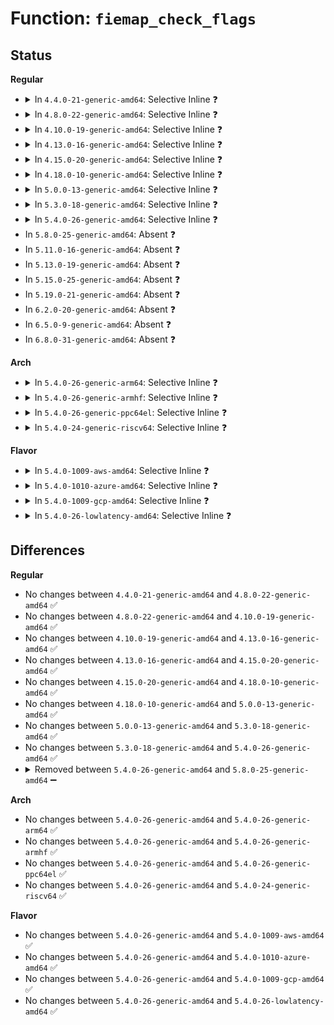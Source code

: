 # Function: <code>fiemap_check_flags</code>

## Status
<b>Regular</b>
<ul>
<li>
<details>
<summary>In <code>4.4.0-21-generic-amd64</code>: Selective Inline ❓</summary>

```c
int fiemap_check_flags(struct fiemap_extent_info * fieinfo, u32 fs_flags)
```

```json
{
  "name": "fiemap_check_flags",
  "collision_type": "Unique Global",
  "inline_type": "Selective",
  "funcs": [
    {
      "addr": 18446744071581071648,
      "name": "fiemap_check_flags",
      "external": true,
      "loc": "fs/ioctl.c:138",
      "file": "fs/ioctl.c",
      "inline": "not declared, inlined",
      "caller_inline": [
        "fs/ioctl.c:__generic_block_fiemap"
      ],
      "caller_func": [
        "fs/ext4/extents.c:ext4_fiemap"
      ]
    }
  ],
  "symbols": [
    {
      "addr": 18446744071581071648,
      "name": "fiemap_check_flags",
      "section": ".text",
      "bind": "STB_GLOBAL",
      "size": 31
    }
  ]
}
```
</details>
</li>
<li>
<details>
<summary>In <code>4.8.0-22-generic-amd64</code>: Selective Inline ❓</summary>

```c
int fiemap_check_flags(struct fiemap_extent_info * fieinfo, u32 fs_flags)
```

```json
{
  "name": "fiemap_check_flags",
  "collision_type": "Unique Global",
  "inline_type": "Selective",
  "funcs": [
    {
      "addr": 18446744071581233894,
      "name": "fiemap_check_flags",
      "external": true,
      "loc": "fs/ioctl.c:138",
      "file": "fs/ioctl.c",
      "inline": "not declared, inlined",
      "caller_inline": [
        "fs/ioctl.c:__generic_block_fiemap"
      ],
      "caller_func": [
        "fs/iomap.c:iomap_fiemap",
        "fs/ext4/extents.c:ext4_fiemap"
      ]
    }
  ],
  "symbols": [
    {
      "addr": 18446744071581233552,
      "name": "fiemap_check_flags",
      "section": ".text",
      "bind": "STB_GLOBAL",
      "size": 31
    }
  ]
}
```
</details>
</li>
<li>
<details>
<summary>In <code>4.10.0-19-generic-amd64</code>: Selective Inline ❓</summary>

```c
int fiemap_check_flags(struct fiemap_extent_info * fieinfo, u32 fs_flags)
```

```json
{
  "name": "fiemap_check_flags",
  "collision_type": "Unique Global",
  "inline_type": "Selective",
  "funcs": [
    {
      "addr": 18446744071581311702,
      "name": "fiemap_check_flags",
      "external": true,
      "loc": "fs/ioctl.c:138",
      "file": "fs/ioctl.c",
      "inline": "not declared, inlined",
      "caller_inline": [
        "fs/ioctl.c:__generic_block_fiemap"
      ],
      "caller_func": [
        "fs/iomap.c:iomap_fiemap",
        "fs/ext4/extents.c:ext4_fiemap"
      ]
    }
  ],
  "symbols": [
    {
      "addr": 18446744071581311360,
      "name": "fiemap_check_flags",
      "section": ".text",
      "bind": "STB_GLOBAL",
      "size": 31
    }
  ]
}
```
</details>
</li>
<li>
<details>
<summary>In <code>4.13.0-16-generic-amd64</code>: Selective Inline ❓</summary>

```c
int fiemap_check_flags(struct fiemap_extent_info * fieinfo, u32 fs_flags)
```

```json
{
  "name": "fiemap_check_flags",
  "collision_type": "Unique Global",
  "inline_type": "Selective",
  "funcs": [
    {
      "addr": 18446744071581363366,
      "name": "fiemap_check_flags",
      "external": true,
      "loc": "fs/ioctl.c:140",
      "file": "fs/ioctl.c",
      "inline": "not declared, inlined",
      "caller_inline": [
        "fs/ioctl.c:__generic_block_fiemap"
      ],
      "caller_func": [
        "fs/iomap.c:iomap_fiemap",
        "fs/ext4/extents.c:ext4_fiemap"
      ]
    }
  ],
  "symbols": [
    {
      "addr": 18446744071581363008,
      "name": "fiemap_check_flags",
      "section": ".text",
      "bind": "STB_GLOBAL",
      "size": 31
    }
  ]
}
```
</details>
</li>
<li>
<details>
<summary>In <code>4.15.0-20-generic-amd64</code>: Selective Inline ❓</summary>

```c
int fiemap_check_flags(struct fiemap_extent_info * fieinfo, u32 fs_flags)
```

```json
{
  "name": "fiemap_check_flags",
  "collision_type": "Unique Global",
  "inline_type": "Selective",
  "funcs": [
    {
      "addr": 18446744071581504838,
      "name": "fiemap_check_flags",
      "external": true,
      "loc": "fs/ioctl.c:141",
      "file": "fs/ioctl.c",
      "inline": "not declared, inlined",
      "caller_inline": [
        "fs/ioctl.c:__generic_block_fiemap"
      ],
      "caller_func": [
        "fs/iomap.c:iomap_fiemap",
        "fs/ext4/extents.c:ext4_fiemap"
      ]
    }
  ],
  "symbols": [
    {
      "addr": 18446744071581504480,
      "name": "fiemap_check_flags",
      "section": ".text",
      "bind": "STB_GLOBAL",
      "size": 31
    }
  ]
}
```
</details>
</li>
<li>
<details>
<summary>In <code>4.18.0-10-generic-amd64</code>: Selective Inline ❓</summary>

```c
int fiemap_check_flags(struct fiemap_extent_info * fieinfo, u32 fs_flags)
```

```json
{
  "name": "fiemap_check_flags",
  "collision_type": "Unique Global",
  "inline_type": "Selective",
  "funcs": [
    {
      "addr": 18446744071581661435,
      "name": "fiemap_check_flags",
      "external": true,
      "loc": "fs/ioctl.c:141",
      "file": "fs/ioctl.c",
      "inline": "not declared, inlined",
      "caller_inline": [
        "fs/ioctl.c:__generic_block_fiemap"
      ],
      "caller_func": [
        "fs/iomap.c:iomap_fiemap",
        "fs/ext4/extents.c:ext4_fiemap"
      ]
    }
  ],
  "symbols": [
    {
      "addr": 18446744071581661056,
      "name": "fiemap_check_flags",
      "section": ".text",
      "bind": "STB_GLOBAL",
      "size": 31
    }
  ]
}
```
</details>
</li>
<li>
<details>
<summary>In <code>5.0.0-13-generic-amd64</code>: Selective Inline ❓</summary>

```c
int fiemap_check_flags(struct fiemap_extent_info * fieinfo, u32 fs_flags)
```

```json
{
  "name": "fiemap_check_flags",
  "collision_type": "Unique Global",
  "inline_type": "Selective",
  "funcs": [
    {
      "addr": 18446744071581747899,
      "name": "fiemap_check_flags",
      "external": true,
      "loc": "fs/ioctl.c:142",
      "file": "fs/ioctl.c",
      "inline": "not declared, inlined",
      "caller_inline": [
        "fs/ioctl.c:__generic_block_fiemap"
      ],
      "caller_func": [
        "fs/iomap.c:iomap_fiemap",
        "fs/ext4/extents.c:ext4_fiemap"
      ]
    }
  ],
  "symbols": [
    {
      "addr": 18446744071581747520,
      "name": "fiemap_check_flags",
      "section": ".text",
      "bind": "STB_GLOBAL",
      "size": 31
    }
  ]
}
```
</details>
</li>
<li>
<details>
<summary>In <code>5.3.0-18-generic-amd64</code>: Selective Inline ❓</summary>

```c
int fiemap_check_flags(struct fiemap_extent_info * fieinfo, u32 fs_flags)
```

```json
{
  "name": "fiemap_check_flags",
  "collision_type": "Unique Global",
  "inline_type": "Selective",
  "funcs": [
    {
      "addr": 18446744071581865217,
      "name": "fiemap_check_flags",
      "external": true,
      "loc": "fs/ioctl.c:142",
      "file": "fs/ioctl.c",
      "inline": "not declared, inlined",
      "caller_inline": [
        "fs/ioctl.c:__generic_block_fiemap"
      ],
      "caller_func": [
        "fs/iomap/fiemap.c:iomap_fiemap",
        "fs/ext4/extents.c:ext4_fiemap"
      ]
    }
  ],
  "symbols": [
    {
      "addr": 18446744071581864832,
      "name": "fiemap_check_flags",
      "section": ".text",
      "bind": "STB_GLOBAL",
      "size": 31
    }
  ]
}
```
</details>
</li>
<li>
<details>
<summary>In <code>5.4.0-26-generic-amd64</code>: Selective Inline ❓</summary>

```c
int fiemap_check_flags(struct fiemap_extent_info * fieinfo, u32 fs_flags)
```

```json
{
  "name": "fiemap_check_flags",
  "collision_type": "Unique Global",
  "inline_type": "Selective",
  "funcs": [
    {
      "addr": 18446744071581937617,
      "name": "fiemap_check_flags",
      "external": true,
      "loc": "fs/ioctl.c:143",
      "file": "fs/ioctl.c",
      "inline": "not declared, inlined",
      "caller_inline": [
        "fs/ioctl.c:__generic_block_fiemap"
      ],
      "caller_func": [
        "fs/iomap/fiemap.c:iomap_fiemap",
        "fs/ext4/extents.c:_ext4_fiemap"
      ]
    }
  ],
  "symbols": [
    {
      "addr": 18446744071581937184,
      "name": "fiemap_check_flags",
      "section": ".text",
      "bind": "STB_GLOBAL",
      "size": 31
    }
  ]
}
```
</details>
</li>
<li>
In <code>5.8.0-25-generic-amd64</code>: Absent ❓
</li>
<li>
In <code>5.11.0-16-generic-amd64</code>: Absent ❓
</li>
<li>
In <code>5.13.0-19-generic-amd64</code>: Absent ❓
</li>
<li>
In <code>5.15.0-25-generic-amd64</code>: Absent ❓
</li>
<li>
In <code>5.19.0-21-generic-amd64</code>: Absent ❓
</li>
<li>
In <code>6.2.0-20-generic-amd64</code>: Absent ❓
</li>
<li>
In <code>6.5.0-9-generic-amd64</code>: Absent ❓
</li>
<li>
In <code>6.8.0-31-generic-amd64</code>: Absent ❓
</li>
</ul>
<b>Arch</b>
<ul>
<li>
<details>
<summary>In <code>5.4.0-26-generic-arm64</code>: Selective Inline ❓</summary>

```c
int fiemap_check_flags(struct fiemap_extent_info * fieinfo, u32 fs_flags)
```

```json
{
  "name": "fiemap_check_flags",
  "collision_type": "Unique Global",
  "inline_type": "Selective",
  "funcs": [
    {
      "addr": 18446603336493423996,
      "name": "fiemap_check_flags",
      "external": true,
      "loc": "fs/ioctl.c:143",
      "file": "fs/ioctl.c",
      "inline": "not declared, inlined",
      "caller_inline": [
        "fs/ioctl.c:__generic_block_fiemap"
      ],
      "caller_func": [
        "fs/iomap/fiemap.c:iomap_fiemap",
        "fs/ext4/extents.c:_ext4_fiemap"
      ]
    }
  ],
  "symbols": [
    {
      "addr": 18446603336493422368,
      "name": "fiemap_check_flags",
      "section": ".text",
      "bind": "STB_GLOBAL",
      "size": 72
    }
  ]
}
```
</details>
</li>
<li>
<details>
<summary>In <code>5.4.0-26-generic-armhf</code>: Selective Inline ❓</summary>

```c
int fiemap_check_flags(struct fiemap_extent_info * fieinfo, u32 fs_flags)
```

```json
{
  "name": "fiemap_check_flags",
  "collision_type": "Unique Global",
  "inline_type": "Selective",
  "funcs": [
    {
      "addr": 3227004800,
      "name": "fiemap_check_flags",
      "external": true,
      "loc": "fs/ioctl.c:143",
      "file": "fs/ioctl.c",
      "inline": "not declared, inlined",
      "caller_inline": [
        "fs/ioctl.c:__generic_block_fiemap"
      ],
      "caller_func": [
        "fs/iomap/fiemap.c:iomap_fiemap",
        "fs/ext4/extents.c:_ext4_fiemap"
      ]
    }
  ],
  "symbols": [
    {
      "addr": 3227004060,
      "name": "fiemap_check_flags",
      "section": ".text",
      "bind": "STB_GLOBAL",
      "size": 48
    }
  ]
}
```
</details>
</li>
<li>
<details>
<summary>In <code>5.4.0-26-generic-ppc64el</code>: Selective Inline ❓</summary>

```c
int fiemap_check_flags(struct fiemap_extent_info * fieinfo, u32 fs_flags)
```

```json
{
  "name": "fiemap_check_flags",
  "collision_type": "Unique Global",
  "inline_type": "Selective",
  "funcs": [
    {
      "addr": 13835058055286981816,
      "name": "fiemap_check_flags",
      "external": true,
      "loc": "fs/ioctl.c:143",
      "file": "fs/ioctl.c",
      "inline": "not declared, inlined",
      "caller_inline": [
        "fs/ioctl.c:__generic_block_fiemap"
      ],
      "caller_func": [
        "fs/iomap/fiemap.c:iomap_fiemap",
        "fs/ext4/extents.c:_ext4_fiemap"
      ]
    }
  ],
  "symbols": [
    {
      "addr": 13835058055286981248,
      "name": "fiemap_check_flags",
      "section": ".text",
      "bind": "STB_GLOBAL",
      "size": 60
    }
  ]
}
```
</details>
</li>
<li>
<details>
<summary>In <code>5.4.0-24-generic-riscv64</code>: Selective Inline ❓</summary>

```c
int fiemap_check_flags(struct fiemap_extent_info * fieinfo, u32 fs_flags)
```

```json
{
  "name": "fiemap_check_flags",
  "collision_type": "Unique Global",
  "inline_type": "Selective",
  "funcs": [
    {
      "addr": 18446743936273127010,
      "name": "fiemap_check_flags",
      "external": true,
      "loc": "fs/ioctl.c:143",
      "file": "fs/ioctl.c",
      "inline": "not declared, inlined",
      "caller_inline": [
        "fs/ioctl.c:__generic_block_fiemap"
      ],
      "caller_func": [
        "fs/iomap/fiemap.c:iomap_fiemap",
        "fs/ext4/extents.c:_ext4_fiemap"
      ]
    }
  ],
  "symbols": [
    {
      "addr": 18446743936273126680,
      "name": "fiemap_check_flags",
      "section": ".text",
      "bind": "STB_GLOBAL",
      "size": 66
    }
  ]
}
```
</details>
</li>
</ul>
<b>Flavor</b>
<ul>
<li>
<details>
<summary>In <code>5.4.0-1009-aws-amd64</code>: Selective Inline ❓</summary>

```c
int fiemap_check_flags(struct fiemap_extent_info * fieinfo, u32 fs_flags)
```

```json
{
  "name": "fiemap_check_flags",
  "collision_type": "Unique Global",
  "inline_type": "Selective",
  "funcs": [
    {
      "addr": 18446744071581906353,
      "name": "fiemap_check_flags",
      "external": true,
      "loc": "fs/ioctl.c:143",
      "file": "fs/ioctl.c",
      "inline": "not declared, inlined",
      "caller_inline": [
        "fs/ioctl.c:__generic_block_fiemap"
      ],
      "caller_func": [
        "fs/iomap/fiemap.c:iomap_fiemap",
        "fs/ext4/extents.c:_ext4_fiemap"
      ]
    }
  ],
  "symbols": [
    {
      "addr": 18446744071581905920,
      "name": "fiemap_check_flags",
      "section": ".text",
      "bind": "STB_GLOBAL",
      "size": 31
    }
  ]
}
```
</details>
</li>
<li>
<details>
<summary>In <code>5.4.0-1010-azure-amd64</code>: Selective Inline ❓</summary>

```c
int fiemap_check_flags(struct fiemap_extent_info * fieinfo, u32 fs_flags)
```

```json
{
  "name": "fiemap_check_flags",
  "collision_type": "Unique Global",
  "inline_type": "Selective",
  "funcs": [
    {
      "addr": 18446744071581843937,
      "name": "fiemap_check_flags",
      "external": true,
      "loc": "fs/ioctl.c:143",
      "file": "fs/ioctl.c",
      "inline": "not declared, inlined",
      "caller_inline": [
        "fs/ioctl.c:__generic_block_fiemap"
      ],
      "caller_func": [
        "fs/iomap/fiemap.c:iomap_fiemap",
        "fs/ext4/extents.c:_ext4_fiemap"
      ]
    }
  ],
  "symbols": [
    {
      "addr": 18446744071581843504,
      "name": "fiemap_check_flags",
      "section": ".text",
      "bind": "STB_GLOBAL",
      "size": 31
    }
  ]
}
```
</details>
</li>
<li>
<details>
<summary>In <code>5.4.0-1009-gcp-amd64</code>: Selective Inline ❓</summary>

```c
int fiemap_check_flags(struct fiemap_extent_info * fieinfo, u32 fs_flags)
```

```json
{
  "name": "fiemap_check_flags",
  "collision_type": "Unique Global",
  "inline_type": "Selective",
  "funcs": [
    {
      "addr": 18446744071581897665,
      "name": "fiemap_check_flags",
      "external": true,
      "loc": "fs/ioctl.c:143",
      "file": "fs/ioctl.c",
      "inline": "not declared, inlined",
      "caller_inline": [
        "fs/ioctl.c:__generic_block_fiemap"
      ],
      "caller_func": [
        "fs/iomap/fiemap.c:iomap_fiemap",
        "fs/ext4/extents.c:_ext4_fiemap"
      ]
    }
  ],
  "symbols": [
    {
      "addr": 18446744071581897232,
      "name": "fiemap_check_flags",
      "section": ".text",
      "bind": "STB_GLOBAL",
      "size": 31
    }
  ]
}
```
</details>
</li>
<li>
<details>
<summary>In <code>5.4.0-26-lowlatency-amd64</code>: Selective Inline ❓</summary>

```c
int fiemap_check_flags(struct fiemap_extent_info * fieinfo, u32 fs_flags)
```

```json
{
  "name": "fiemap_check_flags",
  "collision_type": "Unique Global",
  "inline_type": "Selective",
  "funcs": [
    {
      "addr": 18446744071581967294,
      "name": "fiemap_check_flags",
      "external": true,
      "loc": "fs/ioctl.c:143",
      "file": "fs/ioctl.c",
      "inline": "not declared, inlined",
      "caller_inline": [
        "fs/ioctl.c:__generic_block_fiemap"
      ],
      "caller_func": [
        "fs/iomap/fiemap.c:iomap_fiemap",
        "fs/ext4/extents.c:_ext4_fiemap"
      ]
    }
  ],
  "symbols": [
    {
      "addr": 18446744071581966864,
      "name": "fiemap_check_flags",
      "section": ".text",
      "bind": "STB_GLOBAL",
      "size": 31
    }
  ]
}
```
</details>
</li>
</ul>

## Differences
<b>Regular</b>
<ul>
<li>
No changes between <code>4.4.0-21-generic-amd64</code> and <code>4.8.0-22-generic-amd64</code> ✅
</li>
<li>
No changes between <code>4.8.0-22-generic-amd64</code> and <code>4.10.0-19-generic-amd64</code> ✅
</li>
<li>
No changes between <code>4.10.0-19-generic-amd64</code> and <code>4.13.0-16-generic-amd64</code> ✅
</li>
<li>
No changes between <code>4.13.0-16-generic-amd64</code> and <code>4.15.0-20-generic-amd64</code> ✅
</li>
<li>
No changes between <code>4.15.0-20-generic-amd64</code> and <code>4.18.0-10-generic-amd64</code> ✅
</li>
<li>
No changes between <code>4.18.0-10-generic-amd64</code> and <code>5.0.0-13-generic-amd64</code> ✅
</li>
<li>
No changes between <code>5.0.0-13-generic-amd64</code> and <code>5.3.0-18-generic-amd64</code> ✅
</li>
<li>
No changes between <code>5.3.0-18-generic-amd64</code> and <code>5.4.0-26-generic-amd64</code> ✅
</li>
<li>
<details>
<summary>Removed between <code>5.4.0-26-generic-amd64</code> and <code>5.8.0-25-generic-amd64</code> ➖</summary>

```c
int fiemap_check_flags(struct fiemap_extent_info * fieinfo, u32 fs_flags)
```
</details>
</li>
</ul>
<b>Arch</b>
<ul>
<li>
No changes between <code>5.4.0-26-generic-amd64</code> and <code>5.4.0-26-generic-arm64</code> ✅
</li>
<li>
No changes between <code>5.4.0-26-generic-amd64</code> and <code>5.4.0-26-generic-armhf</code> ✅
</li>
<li>
No changes between <code>5.4.0-26-generic-amd64</code> and <code>5.4.0-26-generic-ppc64el</code> ✅
</li>
<li>
No changes between <code>5.4.0-26-generic-amd64</code> and <code>5.4.0-24-generic-riscv64</code> ✅
</li>
</ul>
<b>Flavor</b>
<ul>
<li>
No changes between <code>5.4.0-26-generic-amd64</code> and <code>5.4.0-1009-aws-amd64</code> ✅
</li>
<li>
No changes between <code>5.4.0-26-generic-amd64</code> and <code>5.4.0-1010-azure-amd64</code> ✅
</li>
<li>
No changes between <code>5.4.0-26-generic-amd64</code> and <code>5.4.0-1009-gcp-amd64</code> ✅
</li>
<li>
No changes between <code>5.4.0-26-generic-amd64</code> and <code>5.4.0-26-lowlatency-amd64</code> ✅
</li>
</ul>
